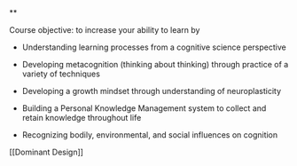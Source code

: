 **

Course objective: to increase your ability to learn by

- Understanding learning processes from a cognitive science perspective
    
- Developing metacognition (thinking about thinking) through practice of a variety of techniques
    
- Developing a growth mindset through understanding of neuroplasticity
    
- Building a Personal Knowledge Management system to collect and retain knowledge throughout life
    
- Recognizing bodily, environmental, and social influences on cognition
    

[[Dominant Design]]
